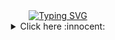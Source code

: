 <div align="center">
<a href="https://git.io/typing-svg"><img src="https://readme-typing-svg.herokuapp.com?font=Playfair+Display&size=22&color=F7F7F7&center=true&vCenter=true&lines=Welcome+to+my+personal+GitHub;My+name+is+Tom%C3%A1s;And+I'm+a+Full+Stack+Developer;Have+fun+exploring!" alt="Typing SVG" /></a>
</div>

<details>
  <summary align="center">Click here :innocent: </summary>
<div>
  <samp>
    <h2 align="center">You can reach me by:</h2>
    <p align="center">
      <br/>
      <a href="https://www.linkedin.com/in/tomasakapipe/" target="_blank"><img align="center"
         src="https://img.shields.io/badge/linkedin-%231DA1F2.svg?style=for-the-badge&logo=linkedin&logoColor=white"
         alt="tomas" height="30"/></a>
      <a href="https://www.facebook.com/tomaspipe01" target="-blank"><img align="center"
         src="https://img.shields.io/badge/facebook-4267B2.svg?style=for-the-badge&logo=facebook&logoColor=white"
         alt="tomas" height="30"/></a>
      <a href="https://mailto:tomas.pintopereira2001@gmail.com" target="_blank"><img align="center"
         src="https://img.shields.io/badge/gmail-EA4335.svg?style=for-the-badge&logo=gmail&logoColor=white"
         alt="tomas" height="30"/></a>
    </p>
  <p align="center">
      <a href="https://instagram.com/tomas_pipe" target="_blank"><img align="center"
         src="https://img.shields.io/badge/instagram-%23E4405F.svg?style=for-the-badge&logo=Instagram&logoColor=white"
         alt="tommy" height="30"/></a>
      <a href="https://wa.me/+351916628126" target="_blank"><img align="center"
         src="https://img.shields.io/badge/whatsapp-4B7F1.svg?style=for-the-badge&logo=whatsapp&logoColor=white"
         alt="tommy" height="30"/></a>
      <a href="https://twitter.com/tomaspipe01" target="_blank"><img align="center"
         src="https://img.shields.io/badge/twitter-1DA1F2.svg?style=for-the-badge&logo=twitter&logoColor=white"
         alt="tommy" height="30"/></a>
      <br>
    </p>
  </samp>
</div>
  <h3 align="center">Languages and Tools:</h3>

<p align="center"> 
  <a href="https://www.w3.org/html/" target="_blank"> 
    <img src="https://raw.githubusercontent.com/devicons/devicon/master/icons/html5/html5-original-wordmark.svg" alt="html5" width="40" height="40"/> 
  </a>
  <a href="https://www.w3schools.com/css/" target="_blank"> 
    <img src="https://raw.githubusercontent.com/devicons/devicon/master/icons/css3/css3-original-wordmark.svg" alt="css3" width="40" height="40"/> 
  </a> 
  <a href="https://www.python.org" target="_blank"> 
    <img src="https://raw.githubusercontent.com/devicons/devicon/master/icons/python/python-original.svg" alt="python" width="40" height="40"/> 
  </a>  
  <a href="https://developer.mozilla.org/en-US/docs/Web/JavaScript" target="_blank"> 
    <img src="https://raw.githubusercontent.com/devicons/devicon/master/icons/javascript/javascript-original.svg" alt="javascript" width="40" height="40"/> 
  </a> 
  <a href="https://www.linux.org/" target="_blank"> 
    <img src="https://raw.githubusercontent.com/devicons/devicon/master/icons/linux/linux-original.svg" alt="linux" width="40" height="40"/> 
  </a> 
  <a href="https://git-scm.com/" target="_blank"> 
    <img src="https://www.vectorlogo.zone/logos/git-scm/git-scm-icon.svg" alt="git" width="40" height="40"/> 
  </a>
  <a href="" target ="_blank">
    <img src="https://upload.wikimedia.org/wikipedia/commons/3/35/The_C_Programming_Language_logo.svg" alt="C" width="40" height="40"/>
  </a>
  <a href="https://java.com" target ="_blank">
    <img src="https://upload.wikimedia.org/wikipedia/pt/3/30/Java_programming_language_logo.svg" alt="Java" width="40" height="40"/>
  </a>
</p>
</details>
